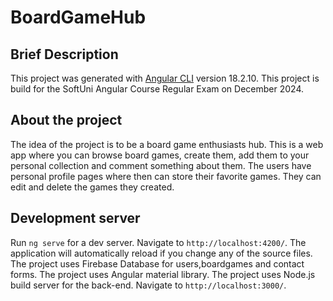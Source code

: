 # BoardGameHub

## Brief Description
This project was generated with [Angular CLI](https://github.com/angular/angular-cli) version 18.2.10.
This project is build for the SoftUni Angular Course Regular Exam on December 2024.

## About the project
The idea of the project is to be a board game enthusiasts hub. This is a web app where you can browse board games, create them, add them to your personal collection and comment something about them.
The users have personal profile pages where then can store their favorite games. They can edit and delete the games they created.

## Development server
Run `ng serve` for a dev server. Navigate to `http://localhost:4200/`. The application will automatically reload if you change any of the source files.
The project uses Firebase Database for users,boardgames and contact forms.
The project uses Angular material library.
The project uses Node.js build server for the back-end. Navigate to `http://localhost:3000/`.

## 